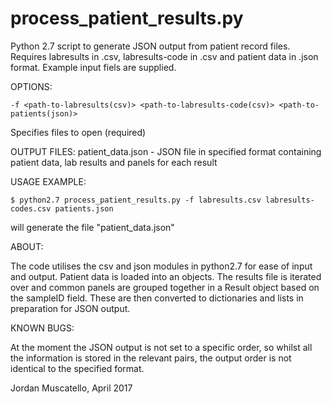 # process_patient_results.py

Python 2.7 script to generate JSON output from patient record files. Requires labresults in .csv, labresults-code in .csv and patient data in .json format. Example input fiels are supplied.

OPTIONS:

    -f <path-to-labresults(csv)> <path-to-labresults-code(csv)> <path-to-patients(json)>

Specifies files to open (required)
    
OUTPUT FILES:
    patient_data.json - JSON file in specified format containing patient data, lab results and panels for each result
    
USAGE EXAMPLE:

    $ python2.7 process_patient_results.py -f labresults.csv labresults-codes.csv patients.json

will generate the file "patient_data.json"

ABOUT:

The code utilises the csv and json modules in python2.7 for ease of input and output. Patient data is loaded into an objects. The results file is iterated over and common panels are grouped together in a Result object based on the sampleID field. These are then converted to dictionaries and lists in preparation for JSON output. 

KNOWN BUGS:

At the moment the JSON output is not set to a specific order, so whilst all the information is stored in the relevant pairs, the output order is not identical to the specified format.

Jordan Muscatello, April 2017 
